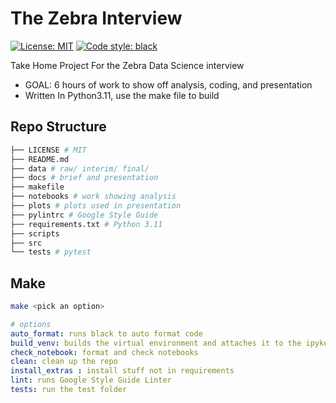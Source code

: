 # The Zebra Interview
<a href="https://github.com/psf/black/blob/main/LICENSE"><img alt="License: MIT" src="https://black.readthedocs.io/en/stable/_static/license.svg"></a>
<a href="https://github.com/psf/black"><img alt="Code style: black" src="https://img.shields.io/badge/code%20style-black-000000.svg"></a>

 Take Home Project For the Zebra Data Science interview

* GOAL: 6 hours of work to show off analysis, coding, and presentation
* Written In Python3.11, use the make file to build


## Repo Structure

```bash
├── LICENSE # MIT
├── README.md 
├── data # raw/ interim/ final/
├── docs # brief and presentation
├── makefile 
├── notebooks # work showing analysis
├── plots # plots used in presentation
├── pylintrc # Google Style Guide
├── requirements.txt # Python 3.11
├── scripts 
├── src 
└── tests # pytest
```



## Make

```bash
make <pick an option>
```

```yaml
# options
auto_format: runs black to auto format code 
build_venv: builds the virtual environment and attaches it to the ipykernel to be used 
check_notebook: format and check notebooks 
clean: clean up the repo 
install_extras : install stuff not in requirements 
lint: runs Google Style Guide Linter 
tests: run the test folder 
```